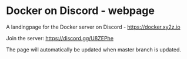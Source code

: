 # Docker on Discord - webpage

A landingpage for the Docker server on Discord - https://docker.xy2z.io

Join the server: https://discord.gg/U8ZEPhe

The page will automatically be updated when master branch is updated.


